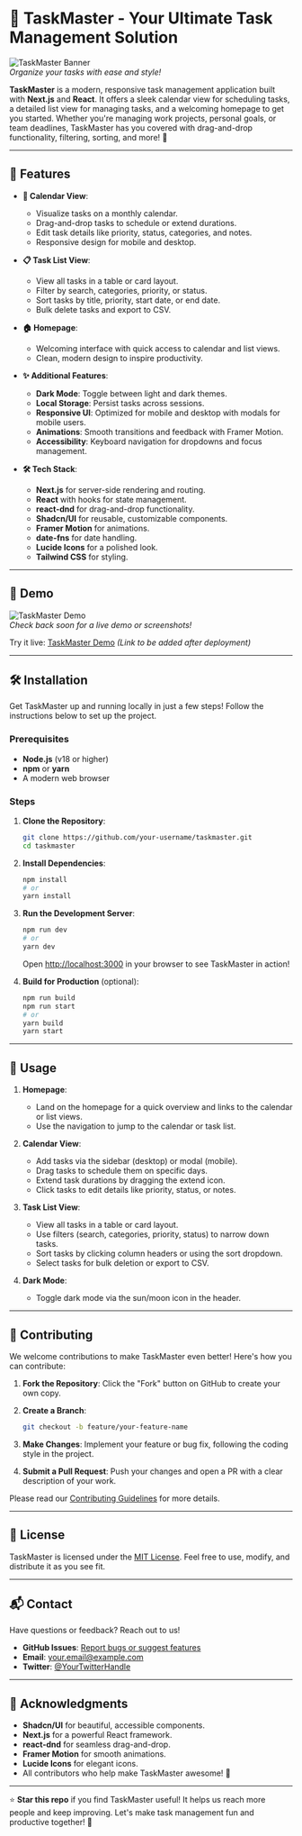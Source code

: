 # 📅 TaskMaster - Your Ultimate Task Management Solution

![TaskMaster Banner](https://via.placeholder.com/1200x300.png?text=TaskMaster+-+Organize+Your+Life)  
*Organize your tasks with ease and style!*

**TaskMaster** is a modern, responsive task management application built with **Next.js** and **React**. It offers a sleek calendar view for scheduling tasks, a detailed list view for managing tasks, and a welcoming homepage to get you started. Whether you're managing work projects, personal goals, or team deadlines, TaskMaster has you covered with drag-and-drop functionality, filtering, sorting, and more! 🚀

---

## 🌟 Features

- **📆 Calendar View**: 
  - Visualize tasks on a monthly calendar.
  - Drag-and-drop tasks to schedule or extend durations.
  - Edit task details like priority, status, categories, and notes.
  - Responsive design for mobile and desktop.

- **📋 Task List View**: 
  - View all tasks in a table or card layout.
  - Filter by search, categories, priority, or status.
  - Sort tasks by title, priority, start date, or end date.
  - Bulk delete tasks and export to CSV.

- **🏠 Homepage**: 
  - Welcoming interface with quick access to calendar and list views.
  - Clean, modern design to inspire productivity.

- **✨ Additional Features**:
  - **Dark Mode**: Toggle between light and dark themes.
  - **Local Storage**: Persist tasks across sessions.
  - **Responsive UI**: Optimized for mobile and desktop with modals for mobile users.
  - **Animations**: Smooth transitions and feedback with Framer Motion.
  - **Accessibility**: Keyboard navigation for dropdowns and focus management.

- **🛠️ Tech Stack**:
  - **Next.js** for server-side rendering and routing.
  - **React** with hooks for state management.
  - **react-dnd** for drag-and-drop functionality.
  - **Shadcn/UI** for reusable, customizable components.
  - **Framer Motion** for animations.
  - **date-fns** for date handling.
  - **Lucide Icons** for a polished look.
  - **Tailwind CSS** for styling.

---

## 🎥 Demo

![TaskMaster Demo](https://via.placeholder.com/800x400.png?text=TaskMaster+Demo+Coming+Soon)  
*Check back soon for a live demo or screenshots!*

Try it live: [TaskMaster Demo](#) *(Link to be added after deployment)*

---

## 🛠️ Installation

Get TaskMaster up and running locally in just a few steps! Follow the instructions below to set up the project.

### Prerequisites
- **Node.js** (v18 or higher)
- **npm** or **yarn**
- A modern web browser

### Steps
1. **Clone the Repository**:
   ```bash
   git clone https://github.com/your-username/taskmaster.git
   cd taskmaster
   ```

2. **Install Dependencies**:
   ```bash
   npm install
   # or
   yarn install
   ```

3. **Run the Development Server**:
   ```bash
   npm run dev
   # or
   yarn dev
   ```
   Open [http://localhost:3000](http://localhost:3000) in your browser to see TaskMaster in action!

4. **Build for Production** (optional):
   ```bash
   npm run build
   npm run start
   # or
   yarn build
   yarn start
   ```

---

## 🚀 Usage

1. **Homepage**:
   - Land on the homepage for a quick overview and links to the calendar or list views.
   - Use the navigation to jump to the calendar or task list.

2. **Calendar View**:
   - Add tasks via the sidebar (desktop) or modal (mobile).
   - Drag tasks to schedule them on specific days.
   - Extend task durations by dragging the extend icon.
   - Click tasks to edit details like priority, status, or notes.

3. **Task List View**:
   - View all tasks in a table or card layout.
   - Use filters (search, categories, priority, status) to narrow down tasks.
   - Sort tasks by clicking column headers or using the sort dropdown.
   - Select tasks for bulk deletion or export to CSV.

4. **Dark Mode**:
   - Toggle dark mode via the sun/moon icon in the header.

---

## 🤝 Contributing

We welcome contributions to make TaskMaster even better! Here's how you can contribute:

1. **Fork the Repository**:
   Click the "Fork" button on GitHub to create your own copy.

2. **Create a Branch**:
   ```bash
   git checkout -b feature/your-feature-name
   ```

3. **Make Changes**:
   Implement your feature or bug fix, following the coding style in the project.

4. **Submit a Pull Request**:
   Push your changes and open a PR with a clear description of your work.

Please read our [Contributing Guidelines](CONTRIBUTING.md) for more details.

---

## 📜 License

TaskMaster is licensed under the [MIT License](LICENSE). Feel free to use, modify, and distribute it as you see fit.

---

## 📬 Contact

Have questions or feedback? Reach out to us!

- **GitHub Issues**: [Report bugs or suggest features](https://github.com/your-username/taskmaster/issues)
- **Email**: your.email@example.com
- **Twitter**: [@YourTwitterHandle](https://twitter.com/yourtwitterhandle)

---

## 🌈 Acknowledgments

- **Shadcn/UI** for beautiful, accessible components.
- **Next.js** for a powerful React framework.
- **react-dnd** for seamless drag-and-drop.
- **Framer Motion** for smooth animations.
- **Lucide Icons** for elegant icons.
- All contributors who help make TaskMaster awesome! 🙌

---

⭐ **Star this repo** if you find TaskMaster useful! It helps us reach more people and keep improving. Let's make task management fun and productive together! 🎉